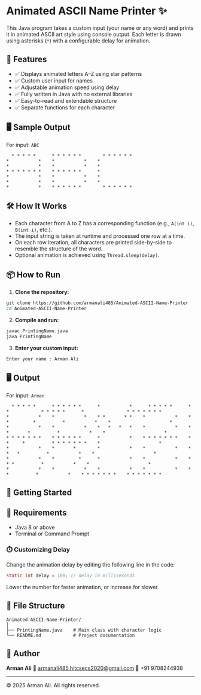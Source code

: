 
# Animated ASCII Name Printer ✨

This Java program takes a custom input (your name or any word) and prints it in animated ASCII art style using console output. Each letter is drawn using asterisks (`*`) with a configurable delay for animation.

## 🚀 Features

- ✅ Displays animated letters A–Z using star patterns
- ✅ Custom user input for names
- ✅ Adjustable animation speed using delay
- ✅ Fully written in Java with no external libraries
- ✅ Easy-to-read and extendable structure
- ✅ Separate functions for each character

## 🖥️ Sample Output

For input: `ABC`

```
  * * * * *      * * * * * *        * * * * * *    
*           *    *           *    *
*           *    *           *    *
* * * * * * *    * * * * * *      *
*           *    *           *    *
*           *    *           *    *
*           *    * * * * * *        * * * * * *  

```

## 🛠️ How It Works

- Each character from A to Z has a corresponding function (e.g., `A(int i)`, `B(int i)`, etc.).
- The input string is taken at runtime and processed one row at a time.
- On each row iteration, all characters are printed side-by-side to resemble the structure of the word.
- Optional animation is achieved using `Thread.sleep(delay)`.

## 📦 How to Run

1. **Clone the repository:**

```bash
git clone https://github.com/armanali485/Animated-ASCII-Name-Printer
cd Animated-ASCII-Name-Printer
```

2. **Compile and run:**

```bash
javac PrintingName.java
java PrintingName
```

3. **Enter your custom input:**

```
Enter your name : Arman Ali
```
## 🖥️ Output

For input: `Arman`

```
  * * * * *      * * * * * *      *           *      * * * * *      *           *            * * * * *      *                * * * * * * *    
*           *    *           *    * *       * *    *           *    * *         *          *           *    *                      *
*           *    *           *    *   *   *   *    *           *    *   *       *          *           *    *                      *
* * * * * * *    * * * * * *      *           *    * * * * * * *    *     *     *          * * * * * * *    *                      *
*           *    *       *        *           *    *           *    *       *   *          *           *    *                      *
*           *    *         *      *           *    *           *    *         * *          *           *    *                      *
*           *    *           *    *           *    *           *    *           *          *           *    * * * * * * *    * * * * * * *    
```
 


## 🚀 Getting Started

## 📝 Requirements

- Java 8 or above
- Terminal or Command Prompt


### ⏱️ Customizing Delay

Change the animation delay by editing the following line in the code:

```java
static int delay = 100; // delay in milliseconds
```

Lower the number for faster animation, or increase for slower.

## 📂 File Structure

```
Animated-ASCII-Name-Printer/
│
├── PrintingName.java    # Main class with character logic
└── README.md            # Project documentation
```

## 👤 Author

**Arman Ali**
📧 [armanali485.hitcsecs2020@gmail.com](mailto:armanali485.hitcsecs2020@gmail.com)
📱 +91 9708244938

---

© 2025 Arman Ali. All rights reserved.







